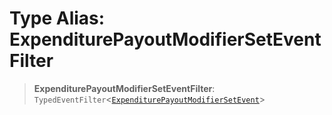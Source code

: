 # Type Alias: ExpenditurePayoutModifierSetEventFilter

> **ExpenditurePayoutModifierSetEventFilter**: `TypedEventFilter`\<[`ExpenditurePayoutModifierSetEvent`](ExpenditurePayoutModifierSetEvent.md)\>
